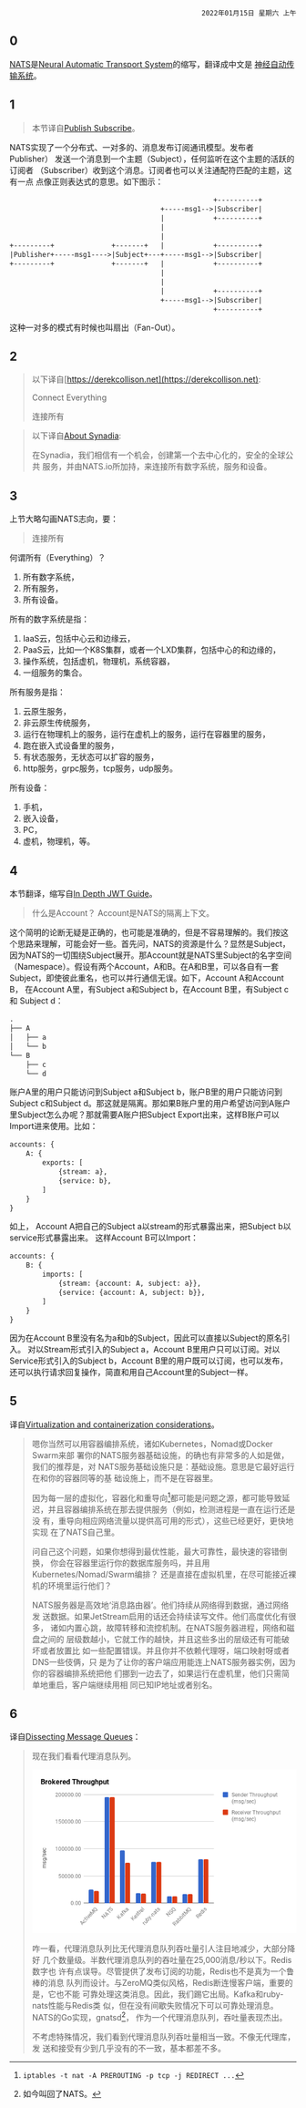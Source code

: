<div style="text-align: right"><code>2022年01月15日 星期六 上午</code></div>

## 0

[NATS]是[Neural Automatic Transport System]的缩写，翻译成中文是
[神经自动传输系统]。

## 1

> 本节译自[Publish Subscribe]。

NATS实现了一个分布式、一对多的、消息发布订阅通讯模型。发布者Publisher）
发送一个消息到一个主题（Subject），任何监听在这个主题的活跃的订阅者
（Subscriber）收到这个消息。订阅者也可以关注通配符匹配的主题，这有一点
点像正则表达式的意思。如下图示：

```artist
                                                  +----------+
                                     +-----msg1-->|Subscriber|
                                     |            +----------+
                                     |
                                     |
+---------+              +-------+   |            +----------+
|Publisher+-----msg1---->|Subject+---+-----msg1-->|Subscriber|
+---------+              +-------+   |            +----------+
                                     |
                                     |
                                     |            +----------+
                                     +-----msg1-->|Subscriber|
                                                  +----------+

```

这种一对多的模式有时候也叫扇出（Fan-Out）。

## 2

> 以下译自[https://derekcollison.net](https://derekcollison.net):
>
> Connect Everything
>
> 连接所有

> 以下译自[About Synadia](https://synadia.com/#about):
>
> 在Synadia，我们相信有一个机会，创建第一个去中心化的，安全的全球公共
> 服务，并由NATS.io所加持，来连接所有数字系统，服务和设备。

## 3

上节大略勾画NATS志向，要：

> 连接所有

何谓所有（Everything）？
1. 所有数字系统，
2. 所有服务，
3. 所有设备。

所有的数字系统是指：
1. IaaS云，包括中心云和边缘云，
2. PaaS云，比如一个K8S集群，或者一个LXD集群，包括中心的和边缘的，
3. 操作系统，包括虚机，物理机，系统容器，
4. 一组服务的集合。

所有服务是指：
1. 云原生服务，
2. 非云原生传统服务，
3. 运行在物理机上的服务，运行在虚机上的服务，运行在容器里的服务，
4. 跑在嵌入式设备里的服务，
5. 有状态服务，无状态可以扩容的服务，
6. http服务，grpc服务，tcp服务，udp服务。

所有设备：
1. 手机，
2. 嵌入设备，
3. PC，
4. 虚机，物理机，等。

## 4

本节翻译，缩写自[In Depth JWT Guide](https://docs.nats.io/using-nats/developer/tutorials/jwt)。

> 什么是Account？ Account是NATS的隔离上下文。

这个简明的论断无疑是正确的，也可能是准确的，但是不容易理解的。我们按这
个思路来理解，可能会好一些。首先问，NATS的资源是什么？显然是Subject，
因为NATS的一切围绕Subject展开。那Account就是NATS里Subject的名字空间
（Namespace）。假设有两个Account，A和B。在A和B里，可以各自有一套
Subject，即使彼此重名，也可以并行通信无误。如下，Account A和Account B，
在Account A里，有Subject a和Subject b，在Account B里，有Subject c和
Subject d：

```
.
├── A
│   ├── a
│   └── b
└── B
    ├── c
    └── d
```

账户A里的用户只能访问到Subject a和Subject b，账户B里的用户只能访问到
Subject c和Subject d。那这就是隔离。那如果B账户里的用户希望访问到A账户
里Subject怎么办呢？那就需要A账户把Subject Export出来，这样B账户可以
Import进来使用。比如：

```
accounts: {
    A: {
        exports: [
            {stream: a},
            {service: b},
        ]
    }
}
```

如上， Account A把自己的Subject a以stream的形式暴露出来，把Subject b以
service形式暴露出来。 这样Account B可以Import：

```
accounts: {
    B: {
        imports: [
            {stream: {account: A, subject: a}},
            {service: {account: A, subject: b}},
        ]
    }
}
```

因为在Account B里没有名为a和b的Subject，因此可以直接以Subject的原名引
入。 对以Stream形式引入的Subject a，Account B里用户只可以订阅。对以
Service形式引入的Subject b，Account B里的用户既可以订阅，也可以发布，
还可以执行请求回复操作，简直和用自己Account里的Subject一样。


## 5

译自[Virtualization and containerization considerations]。

> 嗯你当然可以用容器编排系统，诸如Kubernetes，Nomad或Docker Swarm来部
> 署你的NATS服务器基础设施，的确也有非常多的人如是做，我们的推荐是，对
> NATS服务基础设施只是：基础设施。意思是它最好运行在和你的容器同等的基
> 础设施上，而不是在容器里。
>
> 因为每一层的虚拟化，容器化和重导向[^1]都可能是问题之源，都可能导致延
> 迟，并且容器编排系统在那去提供服务（例如，检测进程是一直在运行还是没
> 有，重导向相应网络流量以提供高可用的形式），这些已经更好，更快地实现
> 在了NATS自己里。
> 
> 问自己这个问题，如果你想得到最优性能，最大可靠性，最快速的容错倒换，
> 你会在容器里运行你的数据库服务吗，并且用Kubernetes/Nomad/Swarm编排？
> 还是直接在虚拟机里，在尽可能接近裸机的环境里运行他们？
>
> NATS服务器是高效地‘消息路由器’。他们持续从网络得到数据，通过网络发
> 送数据。如果JetStream启用的话还会持续读写文件。他们高度优化有很多，
> 诸如内置心跳，故障转移和流控机制。在NATS服务器进程，网络和磁盘之间的
> 层级数越小，它就工作的越快，并且这些多出的层级还有可能破坏或者放置比
> 如一些配置错误。并且你并不依赖代理呀，端口映射呀或者DNS一些伎俩，只
> 是为了让你的客户端应用能连上NATS服务器实例，因为你的容器编排系统把他
> 们挪到一边去了，如果运行在虚机里，他们只需简单地重启，客户端继续用相
> 同已知IP地址或者别名。

[^1]: `iptables -t nat -A PREROUTING -p tcp -j REDIRECT ...`

## 6

译自[Dissecting Message Queues]：

> 现在我们看看代理消息队列。
>
> ![](brokered_throughput.png)
>
> 咋一看，代理消息队列比无代理消息队列吞吐量引人注目地减少，大部分降好
> 几个数量级。半数代理消息队列的吞吐量在25,000消息/秒以下。Redis数字也
> 许有点误导。尽管提供了发布订阅的功能，Redis也不是真为一个鲁棒的消息
> 队列而设计。与ZeroMQ类似风格，Redis断连慢客户端，重要的是，它也不能
> 可靠处理这类消息。因此，我们踢它出局。Kafka和ruby-nats性能与Redis类
> 似，但在没有间歇失败情况下可以可靠处理消息。NATS的Go实现，gnatsd[^2]，
> 作为一个代理消息队列，吞吐量表现杰出。
>
> 不考虑特殊情况，我们看到代理消息队列吞吐量相当一致。不像无代理库，发
> 送和接受有少到几乎没有的不一致，基本都差不多。

[^2]: 如今叫回了NATS。

[NATS.io]: https://docs.nats.io
[NATS]: https://nats.io
[Neural Automatic Transport System]: https://docs.nats.io/reference/faq#what-does-the-nats-acronym-stand-for
[神经自动传输系统]: https://docs.nats.io/reference/faq#what-is-nats
[Virtualization and containerization considerations]: https://docs.nats.io/nats-concepts/service_infrastructure#virtualization-and-containerization-considerations
[Dissecting Message Queues]: https://bravenewgeek.com/dissecting-message-queues/
[从开发者的角度比较Kubernetes和Cloud Foundry]:http://dockone.io/article/5679
[Comparing Kubernetes to Pivotal Cloud Foundry A Developer's Perspective]: https://medium.com/@odedia/comparing-kubernetes-to-pivotal-cloud-foundry-a-developers-perspective-6d40a911f257
[Publish Subscribe]: https://docs.nats.io/nats-concepts/core-nats/pubsub
